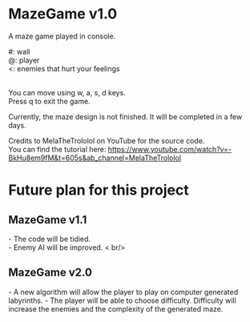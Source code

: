 # MazeGame v1.0
A maze game played in console.<br/>

  \#: wall <br/>
  @: player <br/>
  <: enemies that hurt your feelings <br/>
<br/>

You can move using w, a, s, d keys. <br/>
Press q to exit the game. <br/>

Currently, the maze design is not finished. It will be completed in a few days.

Credits to MelaTheTrololol on YouTube for the source code. <br/>
You can find the tutorial here: https://www.youtube.com/watch?v=-BkHu8em9fM&t=605s&ab_channel=MelaTheTrololol <br/>

<h1>Future plan for this project</h1>

<h2> MazeGame v1.1</h2>
- The code will be tidied.<br/>
- Enemy AI will be improved. < br/>

<h2> MazeGame v2.0</h2>
- A new algorithm will allow the player to play on computer generated labyrinths.
- The player will be able to choose difficulty. Difficulty will increase the enemies and the complexity of the generated maze.
